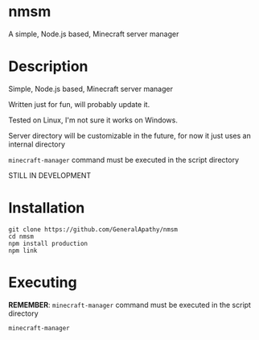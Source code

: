 # nmsm
A simple, Node.js based, Minecraft server manager

# Description
Simple, Node.js based, Minecraft server manager

Written just for fun, will probably update it.

Tested on Linux, I'm not sure it works on Windows.

Server directory will be customizable in the future, for now it just uses an internal directory

`minecraft-manager` command must be executed in the script directory

STILL IN DEVELOPMENT

# Installation

```
git clone https://github.com/GeneralApathy/nmsm
cd nmsm
npm install production
npm link
```

# Executing
**REMEMBER**: `minecraft-manager` command must be executed in the script directory

`minecraft-manager`
